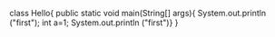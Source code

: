 class Hello{
public static void main(String[] args){
  System.out.println ("first");
  int a=1;
     System.out.println ("first")}
}
